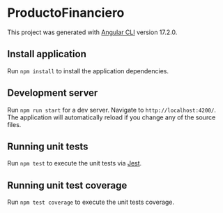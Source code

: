 # ProductoFinanciero

This project was generated with [Angular CLI](https://github.com/angular/angular-cli) version 17.2.0.

## Install application

Run `npm install` to install the application dependencies.

## Development server

Run `npm run start` for a dev server. Navigate to `http://localhost:4200/`. The application will automatically reload if you change any of the source files.

## Running unit tests

Run `npm test` to execute the unit tests via [Jest](https://jestjs.io/).

## Running unit test coverage

Run `npm test coverage` to execute the unit tests coverage.
